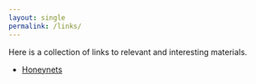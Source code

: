 ```yaml
---
layout: single
permalink: /links/
---
```


Here is a collection of links to relevant and interesting materials. 

- [Honeynets](https://www.sciencedirect.com/topics/computer-science/honeynets)
